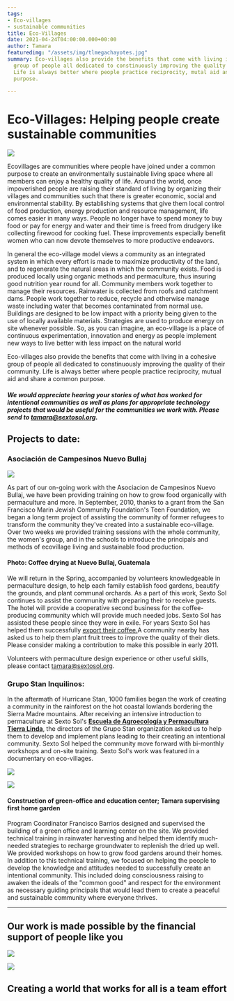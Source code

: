 ```yaml
---
tags:
- Eco-villages
- sustainable communities
title: Eco-Villages
date: 2021-04-24T04:00:00.000+00:00
author: Tamara
featuredimg: "/assets/img/tlmegachayotes.jpg"
summary: Eco-villages also provide the benefits that come with living in a cohesive
  group of people all dedicated to constinuously improving the quality of their community.
  Life is always better where people practice reciprocity, mutal aid and share a common
  purpose.

---
```

# Eco-Villages: Helping people create sustainable communities

![](/assets/img/header_forest.jpg)

Ecovillages are communities where people have joined under a common purpose to create an environmentally sustainable living space where all members can enjoy a healthy quality of life. Around the world, once impoverished people are raising their standard of living by organizing their villages and communities such that there is greater economic, social and environmental stability. By establishing systems that give them local control of food production, energy production and resource management, life comes easier in many ways. People no longer have to spend money to buy food or pay for energy and water and their time is freed from drudgery like collecting firewood for cooking fuel. These improvements especially benefit women who can now devote themselves to more productive endeavors.

In general the eco-village model views a community as an integrated system in which every effort is made to maximize productivity of the land, and to regenerate the natural areas in which the community exists. Food is produced locally using organic methods and permaculture, thus insuring good nutrition year round for all. Community members work together to manage their resources. Rainwater is collected from roofs and catchment dams. People work together to reduce, recycle and otherwise manage waste including water that becomes contaminated from normal use. Buildings are designed to be low impact with a priority being given to the use of locally available materials. Strategies are used to produce energy on site whenever possible. So, as you can imagine, an eco-village is a place of continuous experimentation, innovation and energy as people implement new ways to live better with less impact on the natural world

Eco-villages also provide the benefits that come with living in a cohesive group of people all dedicated to constinuously improving the quality of their community. Life is always better where people practice reciprocity, mutual aid and share a common purpose.

##### We would appreciate hearing your stories of what has worked for intentional communities as well as plans for appropriate technology projects that would be useful for the communities we work with. Please send to tamara@sextosol.org.

## Projects to date:

### Asociación de Campesinos Nuevo Bullaj

![](/assets/img/solutions_mountainside.jpg)

As part of our on-going work with the Asociacion de Campesinos Nuevo Bullaj, we have been providing training on how to grow food organically with permaculture and more. In September, 2010, thanks to a grant from the San Francisco Marin Jewish Community Foundation's Teen Foundation, we began a long term project of assisting the community of former refugees to transform the community they've created into a sustainable eco-village. Over two weeks we provided training sessions with the whole community, the women's group, and in the schools to introduce the principals and methods of ecovillage living and sustainable food production.

#### Photo: Coffee drying at Nuevo Bullaj, Guatemala

We will return in the Spring, accompanied by volunteers knowledgeable in permaculture design, to help each family establish food gardens, beautify the grounds, and plant communal orchards. As a part of this work, Sexto Sol continues to assist the community with preparing their to receive guests. The hotel will provide a cooperative second business for the coffee-producing community which will provide much needed jobs. Sexto Sol has assisted these people since they were in exile. For years Sexto Sol has helped them successfully [export their coffee.](http://www.sextosol.org/coffee_solutions.html)A community nearby has asked us to help them plant fruit trees to improve the quality of their diets. Please consider making a contribution to make this possible in early 2011.

Volunteers with permaculture design experience or other useful skills, please contact tamara@sextosol.org.

### Grupo Stan Inquilinos:

In the aftermath of Hurricane Stan, 1000 families began the work of creating a community in the rainforest on the hot coastal lowlands bordering the Sierra Madre mountains. After receiving an intensive introduction to permaculture at Sexto Sol's [**Escuela de Agroecología y Permacultura Tierra Linda**](http://www.sextosol.org/rancho_terra_linda.html), the directors of the Grupo Stan organization asked us to help them to develop and implement plans leading to their creating an intentional community. Sexto Sol helped the community move forward with bi-monthly workshops and on-site training. Sexto Sol's work was featured in a documentary on eco-villages.

![](/assets/img/gsoffice.JPG)

![](/assets/img/gsgarden2.JPG)

#### Construction of green-office and education center; Tamara supervising first home garden

Program Coordinator Francisco Barrios designed and supervised the building of a green office and learning center on the site. We provided technical training in rainwater harvesting and helped them identify much-needed strategies to recharge groundwater to replenish the dried up well. We provided workshops on how to grow food gardens around their homes. In addition to this technical training, we focused on helping the people to develop the knowledge and attitudes needed to successfully create an intentional community. This included doing consciousness raising to awaken the ideals of the "common good" and respect for the environment as necessary guiding principals that would lead them to create a peaceful and sustainable community where everyone thrives.

***

## Our work is made possible by the financial support of people like you

![](/assets/img/dancing_bean.gif)

![](/assets/img/donate150.gif)

## Creating a world that works for all is a team effort
